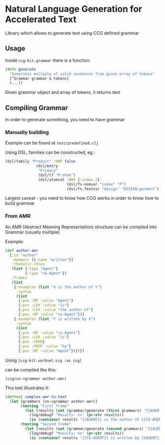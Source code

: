 # Natural Language Generation for Accelerated Text

Library which allows to generate text using CCG defined grammar

## Usage

Inside `ccg-kit.grammar` there is a function:

```clojure
(defn generate
  "Generates multiple of valid sentences from given array of tokens"
  [^Grammar grammar & tokens]
  (...))
```

Given grammar object and array of tokens, it returns text

## Compiling Grammar

In order to generate something, you need to have grammar

### Manually building

Example can be found at `test/predefined.clj`

Using DSL, families can be constructed, eg.:

```clojure
(dsl/family "Product" :NNP false
              (dsl/entry
               "Primary"
               (dsl/lf "P:shoe")
               (dsl/atomcat :NNP {:index 2}
                            (dsl/fs-nomvar "index" "P")
                            (dsl/fs-featvar "design" "DESIGN:garment"))))
```

Largest caveat - you need to know how CCG works in order to know how to build grammar

### From AMR

An AMR (Abstract Meaning Representation) structure can be compiled into Grammar (usually multiple)

Example:
```clojure
(def author-amr
  {:id "author"
   :members [{:name "written"}]
   :thematic-roles
   (list {:type "Agent"}
         {:type "co-Agent"})
   :frames
   (list
    {:examples (list "X is the author of Y")
     :syntax
     (list
      {:pos :NP :value "Agent"}
      {:pos :LEX :value "is"}
      {:pos :LEX :value "the author of"}
      {:pos :NP :value "co-Agent"})}
    {:examples (list "Y is written by X")
     :syntax
     (list
      {:pos :NP :value "co-Agent"}
      {:pos :LEX :value "is"}
      {:pos :VERB}
      {:pos :PREP :value "by"}
      {:pos :NP :value "Agent"})})})
```

Using `[ccg-kit.verbnet.ccg :as ccg]`

can be compiled like this:

```
(ccg/vn->grammar author-amr)
```


This test illiustrates it:

```clojure
(deftest complex-amr-to-text
  (let [grammars (vn->grammar author-amr)]
       (testing "First frame"
         (let [results (set (grammar/generate (first grammars) "{{AGENT}}" "{{CO-AGENT}}"))]
           (log/debugf "Results: %s" (pr-str results))
           (is (contains? results "{{AGENT}} is the author of {{CO-AGENT}}"))))
       (testing "Second frame"
         (let [results (set (grammar/generate (second grammars) "{{AGENT}}" "{{CO-AGENT}}" "written"))]
           (log/debugf "Results: %s" (pr-str results))
           (is (contains? results "{{CO-AGENT}} is written by {{AGENT}}"))))))
```
